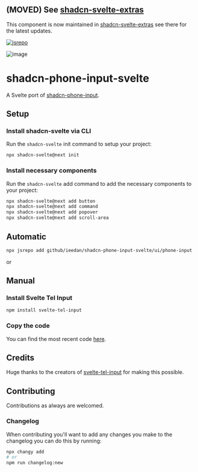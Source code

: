 ## (MOVED) See [shadcn-svelte-extras](https://github.com/ieedan/shadcn-svelte-extras)
This component is now maintained in [shadcn-svelte-extras](https://github.com/ieedan/shadcn-svelte-extras) see there for the latest updates.

[![jsrepo](https://jsrepo.dev/badges/build/passing.svg)](https://jsrepo.dev)

![image](https://github.com/user-attachments/assets/aa551a41-2255-4536-a387-18e5378ef1f4)

# shadcn-phone-input-svelte

A Svelte port of [shadcn-phone-input](https://github.com/omeralpi/shadcn-phone-input).

## Setup

### Install shadcn-svelte via CLI

Run the `shadcn-svelte` init command to setup your project:

```bash
npx shadcn-svelte@next init
```

### Install necessary components

Run the `shadcn-svelte` add command to add the necessary components to your project:

```bash
npx shadcn-svelte@next add button
npx shadcn-svelte@next add command
npx shadcn-svelte@next add popover
npx shadcn-svelte@next add scroll-area
```

## Automatic

```bash
npx jsrepo add github/ieedan/shadcn-phone-input-svelte/ui/phone-input
```

or

## Manual

### Install Svelte Tel Input

```bash
npm install svelte-tel-input
```

### Copy the code

You can find the most recent code [here](https://github.com/ieedan/shadcn-phone-input-svelte/tree/main/src/lib/components/ui/phone-input).

## Credits

Huge thanks to the creators of [svelte-tel-input](https://github.com/gyurielf/svelte-tel-input) for making this possible.

## Contributing

Contributions as always are welcomed.

### Changelog

When contributing you'll want to add any changes you make to the changelog you can do this by running:

```bash
npx changy add
# or
npm run changelog:new
```
